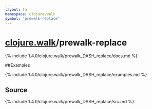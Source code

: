 ```yaml
---
layout: fn
namespace: clojure.walk
symbol: "prewalk-replace"
---
```


# [clojure.walk](../)/prewalk-replace

{% include 1.4.0/clojure.walk/prewalk_DASH_replace/docs.md %}

##Examples

{% include 1.4.0/clojure.walk/prewalk_DASH_replace/examples.md %}
## Source
{% include 1.4.0/clojure.walk/prewalk_DASH_replace/src.md %}

